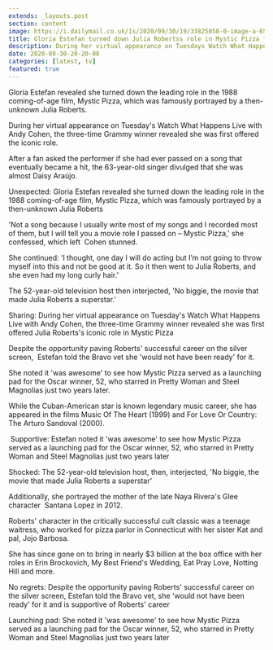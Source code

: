 ```yaml
---
extends: _layouts.post
section: content
image: https://i.dailymail.co.uk/1s/2020/09/30/19/33825058-0-image-a-65_1601490343663.jpg 
title: Gloria Estefan turned down Julia Robertss role in Mystic Pizza film 
description: During her virtual appearance on Tuesdays Watch What Happens Live with Andy Cohen, the three-time Grammy winner revealed she was first offered the iconic role. 
date: 2020-09-30-20-20-08 
categories: [latest, tv] 
featured: true 
--- 
```

Gloria Estefan revealed she turned down the leading role in the 1988 coming-of-age film, Mystic Pizza, which was famously portrayed by a then-unknown Julia Roberts. 

During her virtual appearance on Tuesday's Watch What Happens Live with Andy Cohen, the three-time Grammy winner revealed she was first offered the iconic role.

After a fan asked the performer if she had ever passed on a song that eventually became a hit, the 63-year-old singer divulged that she was almost Daisy Araújo.   

Unexpected: Gloria Estefan revealed she turned down the leading role in the 1988 coming-of-age film, Mystic Pizza, which was famously portrayed by a then-unknown Julia Roberts

'Not a song because I usually write most of my songs and I recorded most of them, but I will tell you a movie role I passed on – Mystic Pizza,' she confessed, which left  Cohen stunned.  

She continued: ‘I thought, one day I will do acting but I’m not going to throw myself into this and not be good at it. So it then went to Julia Roberts, and she even had my long curly hair.’ 

The 52-year-old television host then interjected, 'No biggie, the movie that made Julia Roberts a superstar.'

Sharing: During her virtual appearance on Tuesday's Watch What Happens Live with Andy Cohen, the three-time Grammy winner revealed she was first offered Julia Roberts's iconic role in Mystic Pizza

Despite the opportunity paving Roberts' successful career on the silver screen,  Estefan told the Bravo vet she 'would not have been ready' for it. 

She noted it 'was awesome' to see how Mystic Pizza served as a launching pad for the Oscar winner, 52, who starred in Pretty Woman and Steel Magnolias just two years later. 

While the Cuban-American star is known legendary music career, she has appeared in the films Music Of The Heart (1999) and For Love Or Country: The Arturo Sandoval (2000).

 Supportive: Estefan noted it 'was awesome' to see how Mystic Pizza served as a launching pad for the Oscar winner, 52, who starred in Pretty Woman and Steel Magnolias just two years later

Shocked: The 52-year-old television host, then, interjected, 'No biggie, the movie that made Julia Roberts a superstar'

Additionally, she portrayed the mother of the late Naya Rivera's Glee character  Santana Lopez in 2012. 

Roberts' character in the critically successful cult classic was a teenage waitress, who worked for pizza parlor in Connecticut with her sister Kat and pal, Jojo Barbosa. 

She has since gone on to bring in nearly $3 billion at the box office with her roles in Erin Brockovich, My Best Friend's Wedding, Eat Pray Love, Notting Hill and more.  

No regrets: Despite the opportunity paving Roberts' successful career on the silver screen, Estefan told the Bravo vet, she 'would not have been ready' for it and is supportive of Roberts' career

Launching pad: She noted it 'was awesome' to see how Mystic Pizza served as a launching pad for the Oscar winner, 52, who starred in Pretty Woman and Steel Magnolias just two years later

